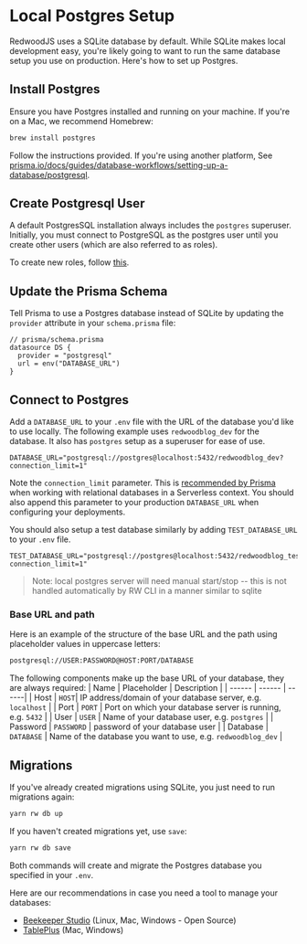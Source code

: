 # Local Postgres Setup

RedwoodJS uses a SQLite database by default. While SQLite makes local development easy, you're
likely going to want to run the same database setup you use on production. Here's how to set up
Postgres.

## Install Postgres

Ensure you have Postgres installed and running on your machine. If you're on a Mac, we recommend
Homebrew:

```bash
brew install postgres
```

Follow the instructions provided. If you're using another platform, See
[prisma.io/docs/guides/database-workflows/setting-up-a-database/postgresql](https://www.prisma.io/docs/guides/database-workflows/setting-up-a-database/postgresql).


## Create Postgresql User

A default PostgresSQL installation always includes the `postgres` superuser. Initially, you must connect to PostgreSQL as the postgres user until you create other users (which are also referred to as roles).

To create new roles, follow [this](https://www.digitalocean.com/community/tutorials/how-to-install-and-use-postgresql-on-ubuntu-18-04#step-3-%E2%80%94-creating-a-new-role).

## Update the Prisma Schema

Tell Prisma to use a Postgres database instead of SQLite by updating the `provider` attribute in your
`schema.prisma` file:

```prisma
// prisma/schema.prisma
datasource DS {
  provider = "postgresql"
  url = env("DATABASE_URL")
}
```

## Connect to Postgres

Add a `DATABASE_URL` to your `.env` file with the URL of the database you'd like to use locally. The
following example uses `redwoodblog_dev` for the database. It also has `postgres` setup as a
superuser for ease of use.
```env
DATABASE_URL="postgresql://postgres@localhost:5432/redwoodblog_dev?connection_limit=1"
```

Note the `connection_limit` parameter. This is [recommended by Prisma](https://www.prisma.io/docs/reference/tools-and-interfaces/prisma-client/deployment#recommended-connection-limit) when working with
relational databases in a Serverless context. You should also append this parameter to your production
`DATABASE_URL` when configuring your deployments.

You should also setup a test database similarly by adding `TEST_DATABASE_URL` to your `.env` file.
```env
TEST_DATABASE_URL="postgresql://postgres@localhost:5432/redwoodblog_test?connection_limit=1"
```

> Note: local postgres server will need manual start/stop -- this is not handled automatically by RW CLI in a manner similar to sqlite

### Base URL and path

Here is an example of the structure of the base URL and the path using placeholder values in uppercase letters:
```bash
postgresql://USER:PASSWORD@HOST:PORT/DATABASE
```
The following components make up the base URL of your database, they are always required:
| Name | Placeholder | Description |
| ------ | ------ | ------|
| Host | `HOST`| IP address/domain of your database server, e.g. `localhost` |
| Port | `PORT` | Port on which your database server is running, e.g. `5432` |
| User | `USER` | Name of your database user, e.g. `postgres` |
| Password | `PASSWORD` | password of your database user |
| Database | `DATABASE` | Name of the database you want to use, e.g. `redwoodblog_dev` |

## Migrations
If you've already created migrations using SQLite, you just need to run migrations again:

```bash
yarn rw db up
```

If you haven't created migrations yet, use `save`:

```bash
yarn rw db save
```

Both commands will create and migrate the Postgres database you specified in your `.env`.


Here are our recommendations in case you need a tool to manage your databases:
- [Beekeeper Studio](https://www.beekeeperstudio.io/) (Linux, Mac, Windows - Open Source)
- [TablePlus](https://tableplus.com/) (Mac, Windows)
